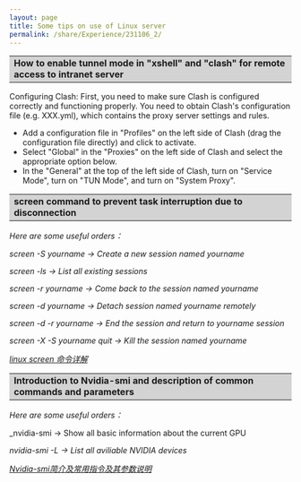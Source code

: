 ```yaml
---
layout: page
title: Some tips on use of Linux server
permalink: /share/Experience/231106_2/
---
```


<table><tr><td bgcolor=lightgray><strong>How to enable tunnel mode in "xshell" and "clash" for remote access to intranet server</strong></td></tr></table>

Configuring Clash: First, you need to make sure Clash is configured correctly and functioning properly. You need to obtain Clash's configuration file (e.g. XXX.yml), which contains the proxy server settings and rules.
- Add a configuration file in "Profiles" on the left side of Clash (drag the configuration file directly) and click to activate.
- Select "Global" in the "Proxies" on the left side of Clash and select the appropriate option below.
- In the "General" at the top of the left side of Clash, turn on "Service Mode", turn on "TUN Mode", and turn on "System Proxy".






<table><tr><td bgcolor=lightgray><strong>screen command to prevent task interruption due to disconnection</strong></td></tr></table>

<em>Here are some useful orders：</em>

_screen -S yourname -> Create a new session named yourname_

_screen -ls -> List all existing sessions_

_screen -r yourname -> Come back to the session named yourname_

_screen -d yourname -> Detach session named yourname remotely_

_screen -d -r yourname -> End the session and return to yourname session_

_screen -X -S yourname quit -> Kill the session named yourname_

<em><a href="https://www.cnblogs.com/mchina/archive/2013/01/30/2880680.html" title="">linux screen 命令详解</a> </em>


<table><tr><td bgcolor=lightgray><strong>Introduction to Nvidia-smi and description of common commands and parameters</strong></td></tr></table>

<em>Here are some useful orders：</em>

_nvidia-smi -> Show all basic information about the current GPU

_nvidia-smi -L -> List all aviliable NVIDIA devices_

<em><a href="https://blog.csdn.net/C_chuxin/article/details/82993350" title="">Nvidia-smi简介及常用指令及其参数说明</a> </em>
